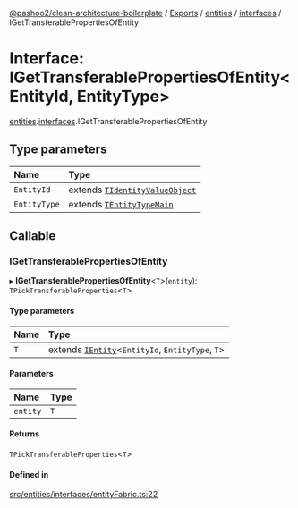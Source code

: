 [@pashoo2/clean-architecture-boilerplate](../README.md) / [Exports](../modules.md) / [entities](../modules/entities.md) / [interfaces](../modules/entities.interfaces.md) / IGetTransferablePropertiesOfEntity

# Interface: IGetTransferablePropertiesOfEntity<EntityId, EntityType\>

[entities](../modules/entities.md).[interfaces](../modules/entities.interfaces.md).IGetTransferablePropertiesOfEntity

## Type parameters

| Name | Type |
| :------ | :------ |
| `EntityId` | extends [`TIdentityValueObject`](../modules/valueobject.interfaces.md#tidentityvalueobject) |
| `EntityType` | extends [`TEntityTypeMain`](../modules/entities.interfaces.md#tentitytypemain) |

## Callable

### IGetTransferablePropertiesOfEntity

▸ **IGetTransferablePropertiesOfEntity**<`T`\>(`entity`): `TPickTransferableProperties`<`T`\>

#### Type parameters

| Name | Type |
| :------ | :------ |
| `T` | extends [`IEntity`](entities.interfaces.ientity.md)<`EntityId`, `EntityType`, `T`\> |

#### Parameters

| Name | Type |
| :------ | :------ |
| `entity` | `T` |

#### Returns

`TPickTransferableProperties`<`T`\>

#### Defined in

[src/entities/interfaces/entityFabric.ts:22](https://github.com/pashoo2/clean-architecture-boilerplate/blob/5d0a725/src/entities/interfaces/entityFabric.ts#L22)
